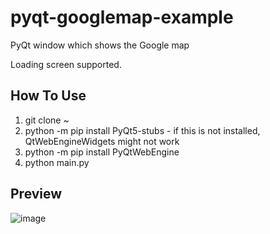# pyqt-googlemap-example
PyQt window which shows the Google map

Loading screen supported.

## How To Use
1. git clone ~
2. python -m pip install PyQt5-stubs - if this is not installed, QtWebEngineWidgets might not work
3. python -m pip install PyQtWebEngine
4. python main.py

## Preview

![image](https://user-images.githubusercontent.com/55078043/211472004-4385cc61-db7d-4bab-bb62-0b9e4919b530.png)
